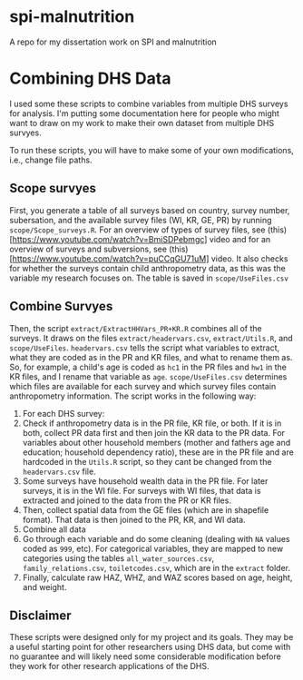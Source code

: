 # spi-malnutrition
A repo for my dissertation work on SPI and malnutrition

# Combining DHS Data
I used some these scripts to combine variables from multiple DHS surveys for analysis.  I'm putting some documentation here for people who might want to draw on my work to make their own dataset from multiple DHS survyes.

To run these scripts, you will have to make some of your own modifications, i.e., change file paths.

## Scope survyes
First, you generate a table of all surveys based on country, survey number, subersation, and the available survey files (WI, KR, GE, PR) by running `scope/Scope_surveys.R`.  For an overview of types of survey files, see (this)[https://www.youtube.com/watch?v=BmiSDPebmgc] video and for an overview of surveys and subversions, see (this)[https://www.youtube.com/watch?v=puCCqGU71uM] video.  It also checks for whether the surveys contain child anthropometry data, as this was the variable my research focuses on.  The table is saved in `scope/UseFiles.csv`

## Combine Survyes
Then, the script `extract/ExtractHHVars_PR+KR.R` combines all of the surveys.  It draws on the files `extract/headervars.csv`, `extract/Utils.R`, and `scope/UseFiles`.  `headervars.csv` tells the script what variables to extract, what they are coded as in the PR and KR files, and what to rename them as.  So, for example, a child's age is coded as `hc1` in the PR files and `hw1` in the KR files, and I rename that variable as `age`.  `scope/UseFiles.csv` determines which files are available for each survey and which survey files contain anthropometry information.  The script works in the following way:

1.  For each DHS survey:
  1. Check if anthropometry data is in the PR file, KR file, or both.  If it is in both, collect PR data first and then join the KR data to the PR data.  For variables about other household members (mother and fathers age and education; household dependency ratio), these are in the PR file and are hardcoded in the `Utils.R` script, so they cant be changed from the `headervars.csv` file.
  2.  Some surveys have household wealth data in the PR file.  For later surveys, it is in the WI file.  For surveys with WI files, that data is extracted and joined to the data from the PR or KR files.
  3.  Then, collect spatial data from the GE files (which are in shapefile format).  That data is then joined to the PR, KR, and WI data.
2.  Combine all data
3.  Go through each variable and do some cleaning (dealing with `NA` values coded as `999`, etc).  For categorical variables, they are mapped to new categories using the tables `all_water_sources.csv`, `family_relations.csv`, `toiletcodes.csv`, which are in the `extract` folder.
4.  Finally, calculate raw HAZ, WHZ, and WAZ scores based on age, height, and weight.

## Disclaimer
These scripts were designed only for my project and its goals.  They may be a useful starting point for other researchers using DHS data, but come with no guarantee and will likely need some considerable modification before they work for other research applications of the DHS.
